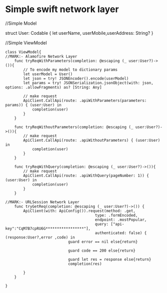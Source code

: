 # Simple swift network layer


//Simple Model 

struct User: Codable {
    let userName, userMobile,userAddress: String? 
}

//Simple ViewModel

    class ViewModel{
    //MARK:- Alamofire Network Layer
        func tryReqWithParameters(completion: @escaping (_ user:User?)->()){
            // To encode my model to dictionary params
            let userModel = User()
            let json = try! JSONEncoder().encode(userModel)
            let params = try! JSONSerialization.jsonObject(with: json, options: .allowFragments) as? [String: Any]
        
            // make request
            ApiClient.CallApi(route: .apiWithParameters(parameters: params)) { (user:User) in
                completion(user)
            }
        }
        
        func tryReqWithoutParameters(completion: @escaping (_ user:User?)->()){
            // make request
            ApiClient.CallApi(route: .apiWithoutParameters) { (user:User) in
                completion(user)
            }
        }
        
        func tryReqWithQuery(completion: @escaping (_ user:User?)->()){
            // make request
            ApiClient.CallApi(route: .apiWithQuery(pageNumber: 1)) { (user:User) in
                completion(user)
            }
        }

    //MARK:- URLSession Network Layer
        func tryGetReq(completion: @escaping (_ user:User?)->()) {
            ApiClient(with: ApiConfig()).request(method: .get,
                                            type: .formEncoded,
                                            endpoint: .mostPopular,
                                            query: ["api-key":"CqM7B7cpRU6G*****************"],
                                            authenticated: false) { (response:User?,error ,code) in
                                guard error == nil else{return}
                                                
                                guard code == 200 else{return}
                                
                                guard let res = response else{return}
                                completion(res)
                                
            }
        }

    }

